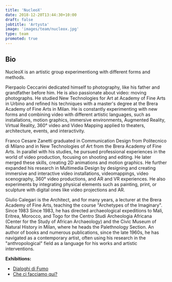 ```yaml
---
title: 'NucleoX'
date: 2018-12-20T13:44:30+10:00
draft: false
jobtitle: 'Artysta'
image: 'images/team/nucleox.jpg'
type: team
promoted: true
---
```


## Bio

NucleoX is an artistic group experimentiong with different forms and methods.

Pierpaolo Ceccarini dedicated himself to photography, like his father and grandfather before him. He is also passionate about video: moving photographs. He studied New Technologies for Art at Academy of Fine Arts in Urbino and refined his techniques with a master's degree at the Brera Academy of Fine Arts in Milan. He is constantly experimenting with new forms and combining video with different artistic languages, such as installations, motion graphics, immersive environments, Augmented Reality, Virtual Reality, 360° video and Video Mapping applied to theaters, architecture, events, and interactivity.

Franco Cesare Zanetti graduated in Communication Design from Politecnico di Milano and in New Technologies of Art from the Brera Academy of Fine Arts. In parallel with his studies, he pursued professional experiences in the world of video production, focusing on shooting and editing. He later merged these skills, creating 2D animations and motion graphics. He further expanded his research in Multimedia Design by designing and creating immersive and interactive video installations, videomappings, video scenography, 360° video productions, and AR and VR experiences. He also experiments by integrating physical elements such as painting, print, or sculpture with digital ones like video projections and AR.

Giulio Calegari is the Architect, and for many years, a lecturer at the Brera Academy of Fine Arts, teaching the course "Archetypes of the Imaginary". Since 1983 Since 1983, he has directed archaeological expeditions to Mali, Eritrea, Morocco, and Togo for the Centro Studi Archeologia Africana (Center for the Study of African Archaeology) and the Civic Museum of Natural History in Milan, where he heads the Palethnology Section. An author of books and numerous publications, since the late 1960s, he has navigated as a contemporary artist, often using his research in the "anthropological" field as a language for his works and artistic interventions.

**Exhibitions:**

- [Dialoghi di Fumo](/wystawy/dialoghi-di-fumo)
- [Che ci facciamo qui?](/wystawy/che-ci-facciamo-qui)

